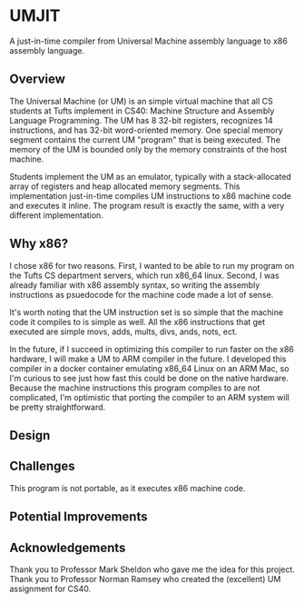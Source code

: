 # UMJIT

A just-in-time compiler from Universal Machine assembly language to x86 assembly language.

## Overview

The Universal Machine (or UM) is an simple virtual machine that all CS students at Tufts implement
in CS40: Machine Structure and Assembly Language Programming. The UM has 8 32-bit registers, recognizes 14 instructions, and has 32-bit word-oriented memory. One special memory segment contains the current UM "program" that is being executed. The memory of the UM is bounded only by the memory constraints of the host machine.

Students implement the UM as an emulator, typically with a stack-allocated array of registers and
heap allocated memory segments. This implementation just-in-time compiles UM instructions to x86 machine code and executes it inline. The program result is exactly the same, with a very different implementation.

## Why x86?
I chose x86 for two reasons. First, I wanted to be able to run my program on the Tufts CS department servers, which run x86_64 linux. Second, I was already familiar with x86 assembly syntax, so writing the assembly instructions as psuedocode for the machine code made a lot of sense.

It's worth noting that the UM instruction set is so simple that the machine code it compiles to is simple as well. All the x86 instructions that get executed are simple movs, adds, mults, divs, ands, nots, ect.

In the future, if I succeed in optimizing this compiler to run faster on the x86 hardware, I will make a UM to ARM compiler in the future. I developed this compiler in a docker container emulating x86_64 Linux on an ARM Mac, so I'm curious to see just how fast this could be done on the native hardware. Because the machine instructions this program compiles to are not complicated, I'm optimistic that porting the compiler to an ARM system will be pretty straightforward.

## Design

## Challenges
This program is not portable, as it executes x86 machine code.

## Potential Improvements

## Acknowledgements
Thank you to Professor Mark Sheldon who gave me the idea for this project.
Thank you to Professor Norman Ramsey who created the (excellent) UM assignment for CS40.


 
